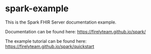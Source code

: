 # spark-example
This is the Spark FHIR Server documentation example.

Documentation can be found here:  https://firelyteam.github.io/spark/

The example tutorial can be found here: https://firelyteam.github.io/spark/quickstart
